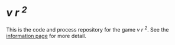 # *v r <sup>2</sup>*

This is the code and process repository for the game *v r <sup>2</sup>*. See the [information page](info/) for more detail.
